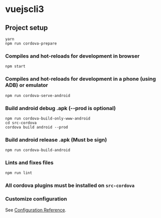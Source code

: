 # vuejscli3

## Project setup
```
yarn
npm run cordova-prepare
```

### Compiles and hot-reloads for development in browser
```
npm start
```

### Compiles and hot-reloads for development in a phone (using ADB) or emulator
```
npm run cordova-serve-android
```

### Build android debug .apk (--prod is optional)
```
npm run cordova-build-only-www-android
cd src-cordova
cordova build android --prod
```

### Build android release .apk (Must be sign)
```
npm run cordova-build-android
```

### Lints and fixes files
```
npm run lint
```

### All cordova plugins must be installed on `src-cordova`

### Customize configuration
See [Configuration Reference](https://cli.vuejs.org/config/).
